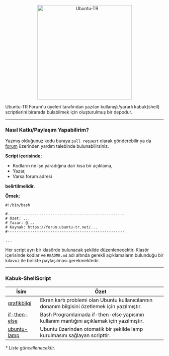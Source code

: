 <p align="center">
  <img src="https://s30.postimg.org/he2l6zgch/logo-ubuntu_cof-orange-hex.jpg" img width=300 height=300 alt="Ubuntu-TR">
</p>

Ubuntu-TR Forum'u üyeleri tarafından yazılan kullanışlı/yararlı kabuk(shell) scriptlerini birarada bulabilmek için oluşturulmuş bir depodur.

---

### Nasıl Katkı/Paylaşım Yapabilirim?
Yazmış olduğunuz kodu buraya `pull request` olarak gönderebilir ya da [forum](https://forum.ubuntu-tr.net/index.php?board=118.0) üzerinden yardım talebinde bulunabilirsiniz.

**Script içerisinde;**
* Kodların ne işe yaradığına dair kısa bir açıklama,
* Yazar,
* Varsa forum adresi

**belirtilmelidir.**


**Örnek:**
```shell
#!/bin/bash

#----------------------------------------------------
# Özet: ...
# Yazar: @...
# Kaynak: https://forum.ubuntu-tr.net/...
#----------------------------------------------------

...
```
Her script ayrı bir klasörde bulunacak şekilde düzenlenecektir. Klasör içerisinde kodlar ve `README.md` adı altında gerekli açıklamaların bulunduğu bir kılavuz ile birlikte paylaşılması gerekmektedir.

---

### Kabuk-ShellScript
| İsim | Özet |
| --- | --- |
| [grafikbilgi](https://github.com/ubuntu-tr/Kabuk-ShellScript/tree/master/betikler/ekrankart) | Ekran kartı problemi olan Ubuntu kullanıcılarının donanım bilgisini özetlemek için yazılmıştır. |
| [if-then-else](https://github.com/ubuntu-tr/Kabuk-ShellScript/tree/master/betikler/ifthenelse) | Bash Programlamada if-then-else yapısının kullanım mantığını açıklamak için yazılmıştır. |
| [ubuntu-lamp](https://github.com/ubuntu-tr/Kabuk-ShellScript/tree/master/betikler/ubuntulamp) | Ubuntu üzerinden otomatik bir şekilde lamp kurulmasını sağlayan scripttir.|
_* Liste güncellenecektir._
